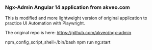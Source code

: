 ### Ngx-Admin Angular 14 application from akveo.com

This is modified and more lightweight version of original application to practice UI Automation with Playwright.

The original repo is here: https://github.com/akveo/ngx-admin

npm_config_script_shell=/bin/bash npm run ng:start